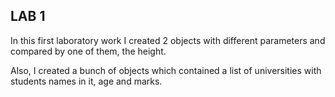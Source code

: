 ## LAB 1

In this first laboratory work I created 2 objects with different parameters and compared by one of them, the height.

Also, I created a bunch of objects which contained a list of universities with students names in it, age and marks.
